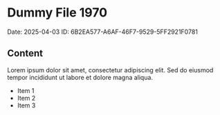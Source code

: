 # Dummy File 1970

Date: 2025-04-03
ID: 6B2EA577-A6AF-46F7-9529-5FF2921F0781

## Content

Lorem ipsum dolor sit amet, consectetur adipiscing elit.
Sed do eiusmod tempor incididunt ut labore et dolore magna aliqua.

* Item 1
* Item 2
* Item 3
